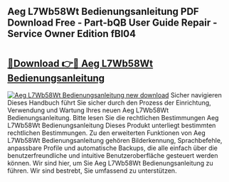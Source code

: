 ## Aeg L7Wb58Wt Bedienungsanleitung PDF Download Free - Part-bQB User Guide Repair - Service Owner Edition fBl04

# <h2><a href="http://df5bdsl.blite.top/?on=Aeg+L7Wb58Wt+Bedienungsanleitung">🔗Download 👉🔴 Aeg L7Wb58Wt Bedienungsanleitung</a></h2>

[![Aeg L7Wb58Wt Bedienungsanleitung new download](https://i.imgur.com/lujVjoI.png)](http://df5bdsl.blite.top/?on=Aeg+L7Wb58Wt+Bedienungsanleitung)
Sicher navigieren Dieses Handbuch führt Sie sicher durch den Prozess der Einrichtung, Verwendung und Wartung Ihres neuen Aeg L7Wb58Wt Bedienungsanleitung. Bitte lesen Sie die rechtlichen Bestimmungen Aeg L7Wb58Wt Bedienungsanleitung Dieses Produkt unterliegt bestimmten rechtlichen Bestimmungen. Zu den erweiterten Funktionen von Aeg L7Wb58Wt Bedienungsanleitung gehören Bilderkennung, Sprachbefehle, anpassbare Profile und automatische Backups, die alle einfach über die benutzerfreundliche und intuitive Benutzeroberfläche gesteuert werden können. Wir sind hier, um Sie Aeg L7Wb58Wt Bedienungsanleitung zu führen. Wir sind bestrebt, Sie umfassend zu unterstützen.
